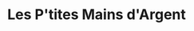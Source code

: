 ---
title: "Les P'tites Mains d'Argent"
url: /artigues-pres-bordeaux/les-ptites-mains-dargent/
shop: Friseur
---